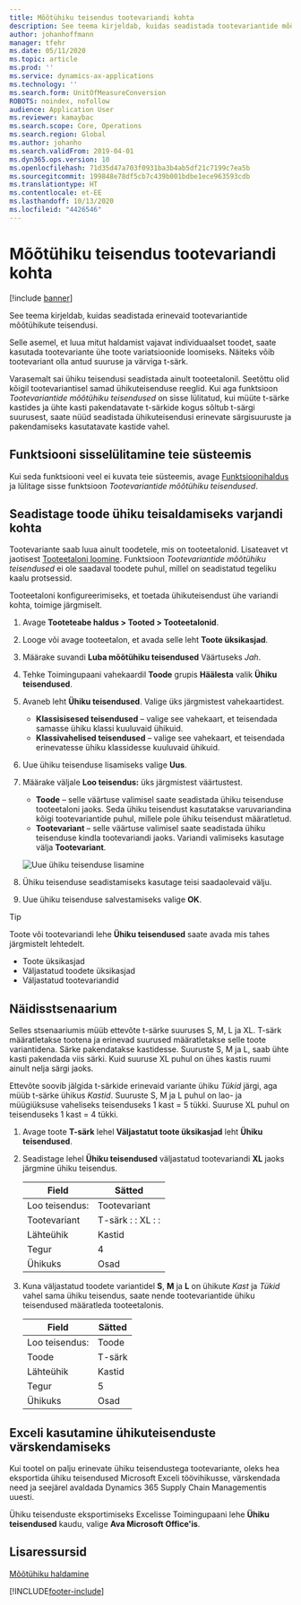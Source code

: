 ```yaml
---
title: Mõõtühiku teisendus tootevariandi kohta
description: See teema kirjeldab, kuidas seadistada tootevariantide mõõtühikute teisendusi. See sisaldab seadistuse näidet.
author: johanhoffmann
manager: tfehr
ms.date: 05/11/2020
ms.topic: article
ms.prod: ''
ms.service: dynamics-ax-applications
ms.technology: ''
ms.search.form: UnitOfMeasureConversion
ROBOTS: noindex, nofollow
audience: Application User
ms.reviewer: kamaybac
ms.search.scope: Core, Operations
ms.search.region: Global
ms.author: johanho
ms.search.validFrom: 2019-04-01
ms.dyn365.ops.version: 10
ms.openlocfilehash: 71d35d47a703f0931ba3b4ab5df21c7199c7ea5b
ms.sourcegitcommit: 199848e78df5cb7c439b001bdbe1ece963593cdb
ms.translationtype: HT
ms.contentlocale: et-EE
ms.lasthandoff: 10/13/2020
ms.locfileid: "4426546"
---
```

# <a name="unit-of-measure-conversion-per-product-variant"></a>Mõõtühiku teisendus tootevariandi kohta

[!include [banner](../includes/banner.md)]

See teema kirjeldab, kuidas seadistada erinevaid tootevariantide mõõtühikute teisendusi.

Selle asemel, et luua mitut haldamist vajavat individuaalset toodet, saate kasutada tootevariante ühe toote variatsioonide loomiseks. Näiteks võib tootevariant olla antud suuruse ja värviga t-särk.

Varasemalt sai ühiku teisendusi seadistada ainult tooteetalonil. Seetõttu olid kõigil tootevariantisel samad ühikuteisenduse reeglid. Kui aga funktsioon *Tootevariantide mõõtühiku teisendused* on sisse lülitatud, kui müüte t-särke kastides ja ühte kasti pakendatavate t-särkide kogus sõltub t-särgi suurusest, saate nüüd seadistada ühikuteisendusi erinevate särgisuuruste ja pakendamiseks kasutatavate kastide vahel.

## <a name="turn-on-the-feature-in-your-system"></a>Funktsiooni sisselülitamine teie süsteemis

Kui seda funktsiooni veel ei kuvata teie süsteemis, avage [Funktsioonihaldus](../../fin-ops-core/fin-ops/get-started/feature-management/feature-management-overview.md) ja lülitage sisse funktsioon *Tootevariantide mõõtühiku teisendused*.

## <a name="set-up-a-product-for-unit-conversion-per-variant"></a>Seadistage toode ühiku teisaldamiseks varjandi kohta

Tootevariante saab luua ainult toodetele, mis on tooteetalonid. Lisateavet vt jaotisest [Tooteetaloni loomine](tasks/create-product-master.md). Funktsioon *Tootevariantide mõõtühiku teisendused* ei ole saadaval toodete puhul, millel on seadistatud tegeliku kaalu protsessid.

Tooteetaloni konfigureerimiseks, et toetada ühikuteisendust ühe variandi kohta, toimige järgmiselt.

1. Avage **Tooteteabe haldus \> Tooted \> Tooteetalonid**.
1. Looge või avage tooteetalon, et avada selle leht **Toote üksikasjad**.
1. Määrake suvandi **Luba mõõtühiku teisendused** Väärtuseks *Jah*.
1. Tehke Toimingupaani vahekaardil **Toode** grupis **Häälesta** valik **Ühiku teisendused**.
1. Avaneb leht **Ühiku teisendused**. Valige üks järgmistest vahekaartidest.

    - **Klassisisesed teisendused** – valige see vahekaart, et teisendada samasse ühiku klassi kuuluvaid ühikuid.
    - **Klassivahelised teisendused** – valige see vahekaart, et teisendada erinevatesse ühiku klassidesse kuuluvaid ühikuid.

1. Uue ühiku teisenduse lisamiseks valige **Uus**.
1. Määrake väljale **Loo teisendus:** üks järgmistest väärtustest.

    - **Toode** – selle väärtuse valimisel saate seadistada ühiku teisenduse tooteetaloni jaoks. Seda ühiku teisendust kasutatakse varuvariandina kõigi tootevariantide puhul, millele pole ühiku teisendust määratletud.
    - **Tootevariant** – selle väärtuse valimisel saate seadistada ühiku teisenduse kindla tootevariandi jaoks. Variandi valimiseks kasutage välja **Tootevariant**.

    ![![Uue ühiku teisenduse lisamine](media/uom-new-conversion.png "Uue ühiku teisenduse lisamine")](media/uom-new-conversion.png "Adding a new unit conversion")

1. Ühiku teisenduse seadistamiseks kasutage teisi saadaolevaid välju.
1. Uue ühiku teisenduse salvestamiseks valige **OK**.

> [!TIP]
> Toote või tootevariandi lehe **Ühiku teisendused** saate avada mis tahes järgmistelt lehtedelt.
> 
> - Toote üksikasjad
> - Väljastatud toodete üksikasjad
> - Väljastatud tootevariandid

## <a name="example-scenario"></a>Näidisstsenaarium

Selles stsenaariumis müüb ettevõte t-särke suuruses S, M, L ja XL. T-särk määratletakse tootena ja erinevad suurused määratletakse selle toote variantidena. Särke pakendatakse kastidesse. Suuruste S, M ja L, saab ühte kasti pakendada viis särki. Kuid suuruse XL puhul on ühes kastis ruumi ainult nelja särgi jaoks.

Ettevõte soovib jälgida t-särkide erinevaid variante ühiku *Tükid* järgi, aga müüb t-särke ühikus *Kastid*. Suuruste S, M ja L puhul on lao- ja müügiüksuse vaheliseks teisenduseks 1 kast = 5 tükki. Suuruse XL puhul on teisenduseks 1 kast = 4 tükki.

1. Avage toote **T-särk** lehel **Väljastatut toote üksikasjad** leht **Ühiku teisendused**.
1. Seadistage lehel **Ühiku teisendused** väljastatud tootevariandi **XL** jaoks järgmine ühiku teisendus.

    | Field                 | Sätted                 |
    |-----------------------|-------------------------|
    | Loo teisendus: | Tootevariant         |
    | Tootevariant       | T-särk : : XL : : |
    | Lähteühik             | Kastid                   |
    | Tegur                | 4                       |
    | Ühikuks               | Osad                  |

1. Kuna väljastatud toodete variantidel **S**, **M** ja **L** on ühikute *Kast* ja *Tükid* vahel sama ühiku teisendus, saate nende tootevariantide ühiku teisendused määratleda tooteetalonis.

    | Field                 | Sätted |
    |-----------------------|---------|
    | Loo teisendus: | Toode |
    | Toode               | T-särk |
    | Lähteühik             | Kastid   |
    | Tegur                | 5       |
    | Ühikuks               | Osad  |

## <a name="using-excel-to-update-the-unit-conversions"></a>Exceli kasutamine ühikuteisenduste värskendamiseks

Kui tootel on palju erinevate ühiku teisendustega tootevariante, oleks hea eksportida ühiku teisendused Microsoft Exceli töövihikusse, värskendada need ja seejärel avaldada Dynamics 365 Supply Chain Managementis uuesti.

Ühiku teisenduste eksportimiseks Excelisse Toimingupaani lehe **Ühiku teisendused** kaudu, valige **Ava Microsoft Office'is**.

## <a name="additional-resources"></a>Lisaressursid

[Mõõtühiku haldamine](tasks/manage-unit-measure.md)


[!INCLUDE[footer-include](../../includes/footer-banner.md)]